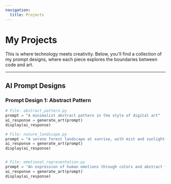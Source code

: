 ```yaml
---
navigation:
  title: Projects
---
```


# My Projects

This is where technology meets creativity. Below, you'll find a collection of my prompt designs, where each piece explores the boundaries between code and art.

---

## AI Prompt Designs

### Prompt Design 1: Abstract Pattern

```python
# File: abstract_pattern.py
prompt = "A minimalist abstract pattern in the style of digital art"
ai_response = generate_art(prompt)
display(ai_response)

# File: nature_landscape.py
prompt = "A serene forest landscape at sunrise, with mist and sunlight filtering through the trees"
ai_response = generate_art(prompt)
display(ai_response)


# File: emotional_representation.py
prompt = "An expression of human emotions through colors and abstract forms"
ai_response = generate_art(prompt)
display(ai_response)
```
